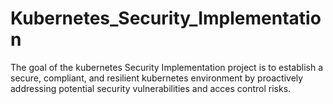 # Kubernetes_Security_Implementation
The goal of the kubernetes Security Implementation project is to establish a secure, compliant, and resilient kubernetes environment by proactively addressing potential security vulnerabilities and acces control risks.
